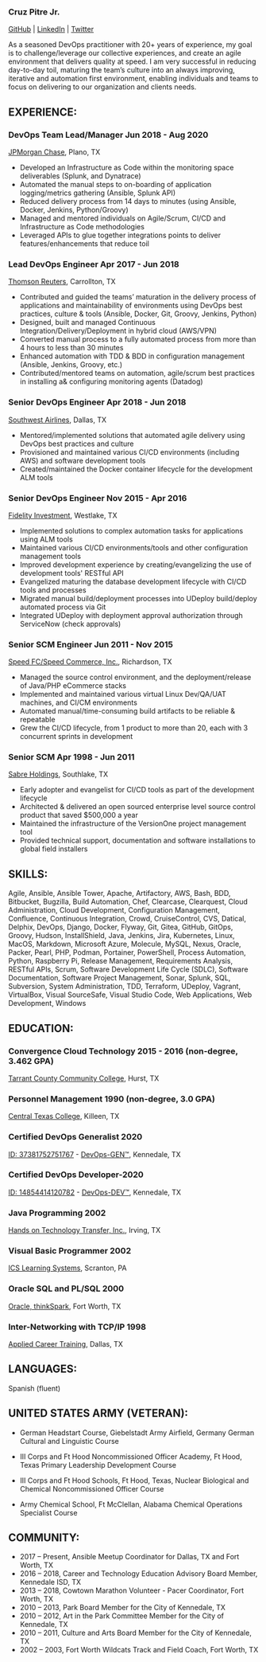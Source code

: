 ### Cruz Pitre Jr.

[GitHub](https://github.com/cpitre) | [LinkedIn](https://www.linkedin.com/in/cpitre2) | [Twitter](https://twitter.com/cpitre)

As a seasoned DevOps practitioner with 20+ years of experience, my goal is to challenge/leverage our collective experiences, and create an agile environment that delivers quality at speed.  I am very successful in reducing day-to-day toil, maturing the team’s culture into an always improving, iterative and automation first environment, enabling individuals and teams to focus on delivering to our organization and clients needs.

## EXPERIENCE:

### <span>DevOps Team Lead/Manager</span> <span>Jun 2018 - Aug 2020</span>

[JPMorgan Chase](https://www.linkedin.com/company/jpmorganchase/), Plano, TX

*	Developed an Infrastructure as Code within the monitoring space deliverables (Splunk, and Dynatrace)
*	Automated the manual steps to on-boarding of application logging/metrics gathering (Ansible, Splunk API)
*	Reduced delivery process from 14 days to minutes (using Ansible, Docker, Jenkins, Python/Groovy)
*	Managed and mentored individuals on Agile/Scrum, CI/CD and Infrastructure as Code methodologies
*	Leveraged APIs to glue together integrations points to deliver features/enhancements that reduce toil

### <span>Lead DevOps Engineer</span> <span>Apr 2017 - Jun 2018</span>

[Thomson Reuters](https://www.linkedin.com/company/thomson-reuters/), Carrollton, TX

*	Contributed and guided the teams’ maturation in the delivery process of applications and maintainability of environments using DevOps best practices, culture & tools (Ansible, Docker, Git, Groovy, Jenkins, Python)
*	Designed, built and managed Continuous Integration/Delivery/Deployment in hybrid cloud (AWS/VPN)
*	Converted manual process to a fully automated process from more than 4 hours to less than 30 minutes
*	Enhanced automation with TDD & BDD in configuration management (Ansible, Jenkins, Groovy, etc.)
*	Contributed/mentored teams on automation, agile/scrum best practices in installing a& configuring monitoring agents (Datadog)

### <span>Senior DevOps Engineer</span> <span>Apr 2018 - Jun 2018</span>

[Southwest Airlines](https://www.linkedin.com/company/southwest-airlines/), Dallas, TX

* Mentored/implemented solutions that automated agile delivery using DevOps best practices and culture
* Provisioned and maintained various CI/CD environments (including AWS) and software development tools
* Created/maintained the Docker container lifecycle for the development ALM tools

### <span>Senior DevOps Engineer</span> <span>Nov 2015 - Apr 2016</span>

[Fidelity Investment](https://www.linkedin.com/company/fidelity-investments/), Westlake, TX

*	Implemented solutions to complex automation tasks for applications using ALM tools
*	Maintained various CI/CD environments/tools and other configuration management tools
*	Improved development experience by creating/evangelizing the use of development tools' RESTful API 
*	Evangelized maturing the database development lifecycle with CI/CD tools and processes
*	Migrated manual build/deployment processes into UDeploy build/deploy automated process via Git 
*	Integrated UDeploy with deployment approval authorization through ServiceNow (check approvals)

### <span>Senior SCM Engineer</span> <span>Jun 2011 - Nov 2015</span>

[Speed FC/Speed Commerce, Inc.](https://www.linkedin.com/company/speed-commerce/), Richardson, TX

*	Managed the source control environment, and the deployment/release of Java/PHP eCommerce stacks
*	Implemented and maintained various virtual Linux Dev/QA/UAT machines, and CI/CM environments
*	Automated manual/time-consuming build artifacts to be reliable & repeatable
*	Grew the CI/CD lifecycle, from 1 product to more than 20, each with 3 concurrent sprints in development

### <span>Senior SCM</span> <span>Apr 1998 - Jun 2011</span>

[Sabre Holdings](https://www.linkedin.com/company/sabre-corporation/), Southlake, TX

*	Early adopter and evangelist for CI/CD tools as part of the development lifecycle
*	Architected & delivered an open sourced enterprise level source control product that saved $500,000 a year
*	Maintained the infrastructure of the VersionOne project management tool
*	Provided technical support, documentation and software installations to global field installers

## SKILLS:

Agile, Ansible, Ansible Tower, Apache, Artifactory, AWS, Bash, BDD, Bitbucket, Bugzilla, Build Automation, Chef, Clearcase, Clearquest, Cloud Administration, Cloud Development, Configuration Management, Confluence, Continuous Integration, Crowd, CruiseControl, CVS, Datical, Delphix, DevOps, Django, Docker, Flyway, Git, Gitea, GitHub, GitOps, Groovy, Hudson, InstallShield, Java, Jenkins, Jira, Kubernetes, Linux, MacOS, Markdown, Microsoft Azure, Molecule, MySQL, Nexus, Oracle, Packer, Pearl, PHP, Podman, Portainer, PowerShell, Process Automation, Python, Raspberry Pi, Release Management, Requirements Analysis, RESTful APIs, Scrum, Software Development Life Cycle (SDLC), Software Documentation, Software Project Management, Sonar, Splunk, SQL, Subversion, System Administration, TDD, Terraform, UDeploy, Vagrant, VirtualBox, Visual SourceSafe, Visual Studio Code, Web Applications, Web Development, Windows

## EDUCATION:

### <span>Convergence Cloud Technology</span> <span>2015 - 2016</span> <span>(non-degree, 3.462 GPA)</span>
<span>[Tarrant County Community College](https://www.tccd.edu/), Hurst, TX</span>

### <span>Personnel Management</span> <span>1990</span> <span>(non-degree, 3.0 GPA)</span>
<span>[Central Texas College](https://www.ctcd.edu/), Killeen, TX</span>

### <span>Certified DevOps Generalist</span> <span>2020</span> 
<span>[ID: 37381752751767](http://www.devops-certification.org/International_DevOps_Certification_Academy_Certificate_Validation_Tool.php?AUTHORIZED_CERTIFICATE_ID=37381752751767)</span> - 
<span>[DevOps-GEN™](http://www.devops-certification.org), Kennedale, TX</span>

### <span>Certified DevOps Developer</span>-<span>2020</span> 
<span>[ID: 14854414120782](http://www.devops-certification.org/International_DevOps_Certification_Academy_Certificate_Validation_Tool.php?AUTHORIZED_CERTIFICATE_ID=14854414120782)</span> - 
<span>[DevOps-DEV™](http://www.devops-certification.org), Kennedale, TX</span>

### <span>Java Programming</span> <span>2002</span>
[Hands on Technology Transfer, Inc.](https://www.traininghott.com/), Irving, TX

### <span>Visual Basic Programmer</span> <span>2002</span>
[ICS Learning Systems](http://wwww.icslearn.com), Scranton, PA

### <span>Oracle SQL and PL/SQL</span> <span>2000</span>
[Oracle, thinkSpark](www.thinkspark.com), Fort Worth, TX

### <span>Inter-Networking with TCP/IP</span> <span>1998</span>
[Applied Career Training](www.thinkspark.com), Dallas, TX

## LANGUAGES:        

Spanish (fluent)

## UNITED STATES ARMY (VETERAN):

* <span>German Headstart Course, Giebelstadt Army Airfield, Germany</span> <span>German Cultural and Linguistic Course</span>

* <span>III Corps and Ft Hood Noncommissioned Officer Academy, Ft Hood, Texas</span> <span>Primary Leadership Development Course</span>

* <span>III Corps and Ft Hood Schools, Ft Hood, Texas, Nuclear</span> <span>Biological and Chemical Noncommissioned Officer Course</span>

* <span>Army Chemical School, Ft McClellan, Alabama</span> <span>Chemical Operations Specialist Course</span>

## COMMUNITY:

* 2017 – Present, Ansible Meetup Coordinator for Dallas, TX and Fort Worth, TX
* 2016 – 2018, Career and Technology Education Advisory Board Member, Kennedale ISD, TX
* 2013 – 2018, Cowtown Marathon Volunteer - Pacer Coordinator, Fort Worth, TX
* 2010 – 2013, Park Board Member for the City of Kennedale, TX
* 2010 – 2012, Art in the Park Committee Member for the City of Kennedale, TX
* 2010 – 2011, Culture and Arts Board Member for the City of Kennedale, TX
* 2002 – 2003, Fort Worth Wildcats Track and Field Coach, Fort Worth, TX
